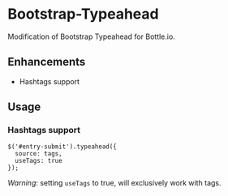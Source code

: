 # Bootstrap-Typeahead

Modification of Bootstrap Typeahead for Bottle.io.

## Enhancements

 - Hashtags support

## Usage

### Hashtags support

    $('#entry-submit').typeahead({
      source: tags,
      useTags: true
    });

*Warning*: setting `useTags` to true, will exclusively work with tags.
